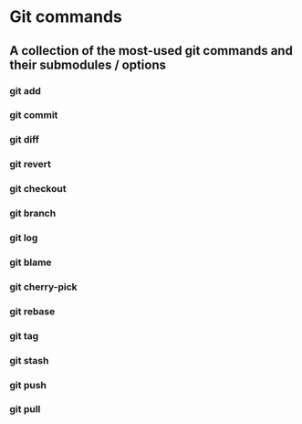 # Git commands

## A collection of the most-used git commands and their submodules / options

### git add

### git commit

### git diff

### git revert

### git checkout

### git branch

### git log

### git blame

### git cherry-pick

### git rebase

### git tag

### git stash

### git push

### git pull
